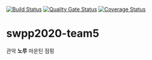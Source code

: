 [![Build Status](https://travis-ci.org/swsnu/swpp2020-team5.svg?branch=main)](https://travis-ci.org/github/swsnu/swpp2020-team5)
[![Quality Gate Status](https://sonarcloud.io/api/project_badges/measure?project=swsnu_swpp2020-team5&metric=alert_status)](https://sonarcloud.io/dashboard?id=swsnu_swpp2020-team5)
[![Coverage Status](https://coveralls.io/repos/github/swsnu/swpp2020-team5/badge.svg?branch=main)](https://coveralls.io/github/swsnu/swpp2020-team5?branch=main)
# swpp2020-team5
 관악 **노루** 마운틴 점핑


